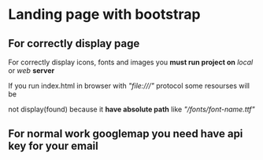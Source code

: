# Landing page with bootstrap

## For correctly display page



For correctly display icons, fonts and images you **must run project on** *local* or *web* **server**



If you run index.html in browser with *"file:///"* protocol some resourses will be

not display(found) because it **have absolute path** like *"/fonts/font-name.ttf"*

## For normal work googlemap you need have api key for your email